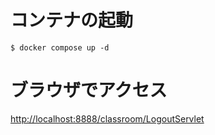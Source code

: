 # コンテナの起動
```shell
$ docker compose up -d
```

# ブラウザでアクセス
[http://localhost:8888/classroom/LogoutServlet](http://localhost:8888/classroom/LogoutServlet)

